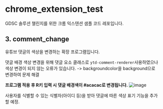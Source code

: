 # chrome_extension_test
GDSC 솔루션 챌린지를 위한 크롬 익스텐션 샘플 코드 레포입니다.

## 3. comment_change
유튜브 댓글의 색상을 변경하는 확장 프로그램입니다.

댓글 배경 색상 변경을 위해 댓글 요소 클래스로
`ytd-comment-renderer`사용하였으나 색상 변경이 되지 않는 오류가 있습니다. 
-> backgroundcolor을 background으로 변경하여 문제 해결

**프로그램 적용 후 R키 입력 시 댓글 배경색이 #acacac로 변경됩니다.**
![image](https://github.com/Thoughtful-Whisper/colorExtension/assets/100592495/d8651b66-7f89-41c6-a32c-ccc24a42b5ba)

사용자를 식별할 수 있는 식별자(아이디 등)을 받아 댓글에 따른 색상 표기 기능을 추가할 예정.

